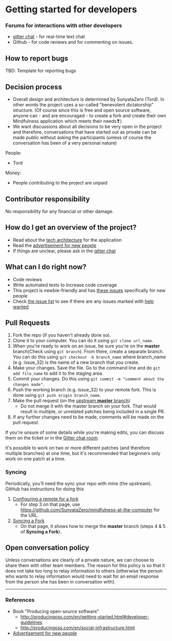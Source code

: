 # Getting started for developers

### Forums for interactions with other developers

* [gitter chat](https://gitter.im/mindfulness-at-the-computer/Lobby) - for real-time text chat
* Github - for code reviews and for commenting on issues.

## How to report bugs

TBD: Template for reporting bugs

## Decision process

* Overall design and architecture is determined by SunyataZero (Tord). In other words the project uses a so-called "benevolent dictatorship" structure. (Of course since this is free and open source software, anyone can - and are encouraged - to create a fork and create their own Mindfulness application which meets their needs❣)
* We want discussions about all decisions to be very open in the project and therefore, conversations that have started out as private can be made public without asking the participants (unless of course the conversation has been of a very personal nature)

People:
* Tord

Money:
* People contributing to the project are unpaid

## Contributor responsibility

No responsibility for any financial or other damage.

## How do I get an overview of the project?

* Read about the [tech architecture](tech-architecture.md) for the application
* Read the [advertisement for new people](misc/advertisement-for-devs.md)
* If things are unclear, please ask in the [gitter chat](https://gitter.im/mindfulness-at-the-computer/Lobby)

## What can I do right now?

* Code reviews
* Write automated tests to increase code coverage
* This project is newbie-friendly and has [these issues](https://github.com/SunyataZero/mindfulness-at-the-computer/issues?q=is%3Aissue+is%3Aopen+label%3Afirst-timers-only) specifically for new people
* Check [the issue list](https://github.com/SunyataZero/mindfulness-at-the-computer/issues) to see if there are any issues marked with [help wanted](https://github.com/SunyataZero/mindfulness-at-the-computer/labels/help%20wanted)

## Pull Requests

1. Fork the repo (if you haven't already done so).
2. Clone it to your computer. You can do it using `git clone url_name`.
3. When you're ready to work on an issue, be sure you're on the **master** branch(Check using `git branch`). From there, create a separate branch. You can do this using `git checkout -b branch_name` where branch_name (e.g. issue_32) is the name of a new branch that you create.
4. Make your changes. Save the file. Go to the command line and do `git add file_name` to add it to the staging area.  
5. Commit your changes. Do this using `git commit -m "comment about the changes made"`.
6. Push the working branch (e.g. issue_32) to your remote fork. This is done using `git push origin branch_name`.
7. Make the pull request (on the [upstream **master** branch](https://github.com/SunyataZero/mindfulness-at-the-computer/tree/master))
    * Do not merge it with the master branch on your fork. That would result in multiple, or unrelated patches being included in a single PR.
8. If any further changes need to be made, comments will be made on the pull request.


If you're unsure of some details while you're making edits, you can discuss them on the ticket or in the [Gitter chat room](https://gitter.im/mindfulness-at-the-computer/Lobby).

It's possible to work on two or more different patches (and therefore multiple branches) at one time, but it's recommended that beginners only work on one patch at a time.

### Syncing ###
Periodically, you'll need the sync your repo with mine (the upstream). GitHub has instructions for doing this

1. [Configuring a remote for a fork](https://help.github.com/articles/configuring-a-remote-for-a-fork/)
    * For step 3 on that page, use https://github.com/SunyataZero/mindfulness-at-the-computer for the URL.
2. [Syncing a Fork](https://help.github.com/articles/syncing-a-fork/)
    * On that page, it shows how to merge the **master** branch (steps 4 & 5 of **Syncing a Fork**).

## Open conversation policy

Unless conversations are clearly of a private nature, we can choose to share them with other team members. The reason for this policy is so that it does not take too long to relay information to others (otherwise the person who wants to relay information would need to wait for an email response from the person she has been in conversation with).


***

### References
* Book "Producing open-source software"
  * http://producingoss.com/en/getting-started.html#developer-guidelines
  * http://producingoss.com/en/social-infrastructure.html
* [Advertisement for new people](misc/advertisement-for-devs.md)
